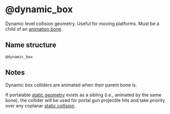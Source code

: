 # @dynamic_box

Dynamic level collision geometry. Useful for moving platforms.
Must be a child of an [animation bone](./anim.md).

## Name structure

```
@dynamic_box
```

## Notes

Dynamic box colliders are animated when their parent bone is.

If portalable [static geometry](./static.md) exists as a sibling (i.e., animated
by the same bone), the collider will be used for portal gun projectile hits and
take priority over any coplanar [static collision](./collision.md).
